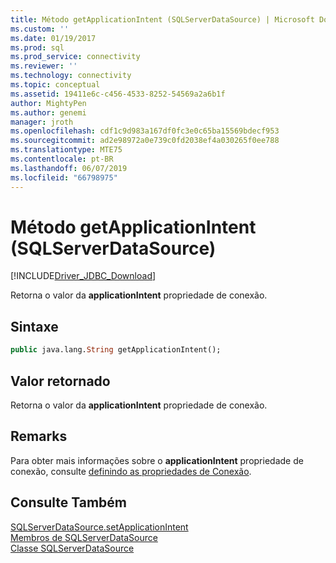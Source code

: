 ```yaml
---
title: Método getApplicationIntent (SQLServerDataSource) | Microsoft Docs
ms.custom: ''
ms.date: 01/19/2017
ms.prod: sql
ms.prod_service: connectivity
ms.reviewer: ''
ms.technology: connectivity
ms.topic: conceptual
ms.assetid: 19411e6c-c456-4533-8252-54569a2a6b1f
author: MightyPen
ms.author: genemi
manager: jroth
ms.openlocfilehash: cdf1c9d983a167df0fc3e0c65ba15569bdecf953
ms.sourcegitcommit: ad2e98972a0e739c0fd2038ef4a030265f0ee788
ms.translationtype: MTE75
ms.contentlocale: pt-BR
ms.lasthandoff: 06/07/2019
ms.locfileid: "66798975"
---
```

# <a name="getapplicationintent-method-sqlserverdatasource"></a>Método getApplicationIntent (SQLServerDataSource)
[!INCLUDE[Driver_JDBC_Download](../../../includes/driver_jdbc_download.md)]

  Retorna o valor da **applicationIntent** propriedade de conexão.  
  
## <a name="syntax"></a>Sintaxe  
  
```vb  
public java.lang.String getApplicationIntent();  
```  
  
## <a name="return-value"></a>Valor retornado  
 Retorna o valor da **applicationIntent** propriedade de conexão.  
  
## <a name="remarks"></a>Remarks  
 Para obter mais informações sobre o **applicationIntent** propriedade de conexão, consulte [definindo as propriedades de Conexão](../../../connect/jdbc/setting-the-connection-properties.md).  
  
## <a name="see-also"></a>Consulte Também  
 [SQLServerDataSource.setApplicationIntent](../../../connect/jdbc/reference/setapplicationintent-method-sqlserverdatasource.md)   
 [Membros de SQLServerDataSource](../../../connect/jdbc/reference/sqlserverdatasource-members.md)   
 [Classe SQLServerDataSource](../../../connect/jdbc/reference/sqlserverdatasource-class.md)  
  
  
